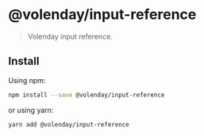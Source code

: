 # @volenday/input-reference

> Volenday input reference.

## Install

Using npm:

```sh
npm install --save @volenday/input-reference
```

or using yarn:

```sh
yarn add @volenday/input-reference
```
